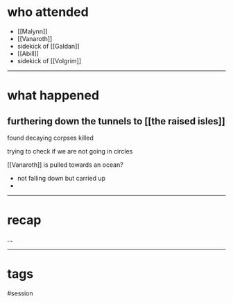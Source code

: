 # who attended

- [[Malynn]]
- [[Vanaroth]]
- sidekick of [[Galdan]]
- [[Abill]]
- sidekick of [[Volgrim]]

---
# what happened

## furthering down the tunnels to [[the raised isles]]
found decaying corpses killed  

trying to check if we are not going in circles

[[Vanaroth]] is pulled towards an ocean?
- not falling down but carried up
- 

---
# recap

...

---
# tags

#session